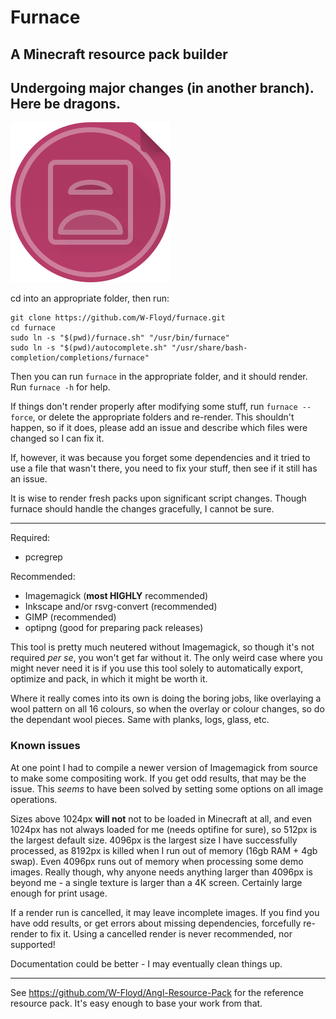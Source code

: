 # Furnace
## A Minecraft resource pack builder
## Undergoing major changes (in another branch). Here be dragons.

![Logo](https://github.com/W-Floyd/furnace/raw/master/logo.png)

cd into an appropriate folder, then run:

```
git clone https://github.com/W-Floyd/furnace.git
cd furnace
sudo ln -s "$(pwd)/furnace.sh" "/usr/bin/furnace"  
sudo ln -s "$(pwd)/autocomplete.sh" "/usr/share/bash-completion/completions/furnace"  
```

Then you can run `furnace` in the appropriate folder, and it should render.
Run `furnace -h` for help. 

If things don't render properly after modifying some stuff, run `furnace --force`, or delete the appropriate folders and re-render. This shouldn't happen, so if it does, please add an issue and describe which files were changed so I can fix it.

If, however, it was because you forget some dependencies and it tried to use a file that wasn't there, you need to fix your stuff, then see if it still has an issue.

It is wise to render fresh packs upon significant script changes. Though furnace should handle the changes gracefully, I cannot be sure.

***

Required:
* pcregrep

Recommended:
* Imagemagick (**most HIGHLY** recommended)
* Inkscape and/or rsvg-convert (recommended)
* GIMP (recommended)
* optipng (good for preparing pack releases)

This tool is pretty much neutered without Imagemagick, so though it's not required *per se*, you won't get far without it. The only weird case where you might never need it is if you use this tool solely to automatically export, optimize and pack, in which it might be worth it.

Where it really comes into its own is doing the boring jobs, like overlaying a wool pattern on all 16 colours, so when the overlay or colour changes, so do the dependant wool pieces. Same with planks, logs, glass, etc.

### Known issues

At one point I had to compile a newer version of Imagemagick from source to make some compositing work. If you get odd results, that may be the issue. This *seems* to have been solved by setting some options on all image operations.

Sizes above 1024px **will not** not to be loaded in Minecraft at all, and even 1024px has not always loaded for me (needs optifine for sure), so 512px is the largest default size. 4096px is the largest size I have successfully processed, as 8192px is killed when I run out of memory (16gb RAM + 4gb swap). Even 4096px runs out of memory when processing some demo images. Really though, why anyone needs anything larger than 4096px is beyond me - a single texture is larger than a 4K screen. Certainly large enough for print usage.

If a render run is cancelled, it may leave incomplete images. If you find you have odd results, or get errors about missing dependencies, forcefully re-render to fix it. Using a cancelled render is never recommended, nor supported!

Documentation could be better - I may eventually clean things up.

***

See https://github.com/W-Floyd/Angl-Resource-Pack for the reference resource pack. It's easy enough to base your work from that.
